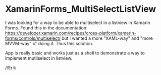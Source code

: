 # XamarinForms_MultiSelectListView

I was looking for a way to be able to multiselect in a listview in Xamarin Forms.
Found this in the documentation: https://developer.xamarin.com/recipes/cross-platform/xamarin-forms/controls/multiselect/
but I wanted a more "XAML-way" and "more MVVM-way" of doing it. Thus this solution.

App is really basic and works just as a shell to demonstrate a way to implement mutliselect in listview.

//Erik
